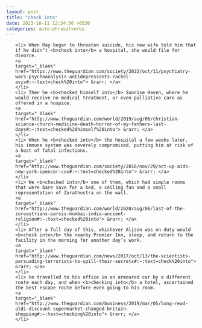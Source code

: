 ```yaml
---
layout: post
title: "check into"
date: 2023-10-11 12:34:56 +0530
categories: auto-phrasalverbs
---
```

<ol>

    <li> When Ray began to threaten suicide, his new wife told him that if he didn’t <b>check into</b> a hospital, she would file for divorce.
    <a 
    target="_blank" 
    href="https://www.theguardian.com/society/2022/oct/11/psychiatry-wars-psychoanalysis-antidepressants-rachel-aviv#:~:text=check%20into"> &rarr; </a>
    </li>
    <li> Then he <b>checked himself into</b> Sunrise Haven, where he would receive no medical treatment, or even palliative care as offered in a hospice.
    <a 
    target="_blank" 
    href="http://www.theguardian.com/world/2019/aug/06/christian-science-church-medicine-death-horror-of-my-fathers-last-days#:~:text=checked%20himself%20into"> &rarr; </a>
    </li>
    <li> When he <b>checked into</b> the hospital a few weeks later, his immune system was severely compromised, putting him at risk of a host of fatal infections.
    <a 
    target="_blank" 
    href="http://www.theguardian.com/society/2016/nov/29/act-up-aids-new-york-spencer-cox#:~:text=checked%20into"> &rarr; </a>
    </li>
    <li> We <b>checked into</b> one of them, which had simple rooms that were bare save for a bed, a ceiling fan and a small representation of Zarathustra on the wall.
    <a 
    target="_blank" 
    href="http://www.theguardian.com/world/2020/aug/06/last-of-the-zoroastrians-parsis-mumbai-india-ancient-religion#:~:text=checked%20into"> &rarr; </a>
    </li>
    <li> After a full day of this, whichever Alison was on duty would <b>check into</b> the nearby Premier Inn, sleep, and return to the facility in the morning for another day’s work.
    <a 
    target="_blank" 
    href="http://www.theguardian.com/news/2017/oct/13/the-scientists-persuading-terrorists-to-spill-their-secrets#:~:text=check%20into"> &rarr; </a>
    </li>
    <li> He travelled to his office in an armoured car by a different route each day, and when <b>checking into</b> a hotel, ascertained the best escape route before even going to his room.
    <a 
    target="_blank" 
    href="http://www.theguardian.com/business/2019/mar/05/long-read-aldi-discount-supermarket-changed-britain-shopping#:~:text=checking%20into"> &rarr; </a>
    </li>